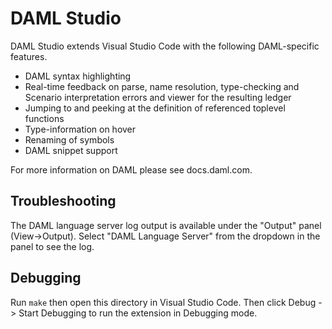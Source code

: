 # DAML Studio

DAML Studio extends Visual Studio Code with the following DAML-specific
features.

- DAML syntax highlighting
- Real-time feedback on parse, name resolution, type-checking and
  Scenario interpretation errors and viewer for the resulting ledger
- Jumping to and peeking at the definition of referenced toplevel functions
- Type-information on hover
- Renaming of symbols
- DAML snippet support

For more information on DAML please see docs.daml.com.

## Troubleshooting

The DAML language server log output is available under the "Output" panel (View->Output).
Select "DAML Language Server" from the dropdown in the panel to see the log.

## Debugging

Run `make` then open this directory in Visual Studio Code. Then click Debug -> Start Debugging to run the extension in Debugging mode.
